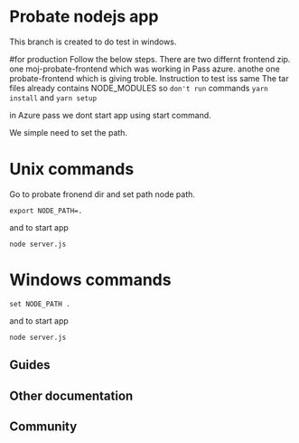 # Probate nodejs app
This branch  is created to do test in windows.



#for production
Follow the below steps.
There are two differnt frontend zip.
one moj-probate-frontend which was working in Pass azure.
anothe one probate-frontend which is giving troble.
Instruction to test iss same
The tar files already contains NODE_MODULES so `don't run` commands `yarn install` and `yarn setup`

in Azure pass we dont start app using start command.

We simple need to set the path.

Unix commands
=============
Go to probate fronend dir and set path node path.



``` 
export NODE_PATH=. 

```

and to start app

```  
node server.js

```

Windows commands
================


``` 
set NODE_PATH .  

```

and to start app

```   
node server.js

```

## Guides

## Other documentation

## Community



